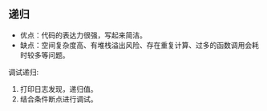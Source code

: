 ## 递归


- 优点：代码的表达力很强，写起来简洁。
- 缺点：空间复杂度高、有堆栈溢出风险、存在重复计算、过多的函数调用会耗时较多等问题。

调试递归:
1. 打印日志发现，递归值。
2. 结合条件断点进行调试。